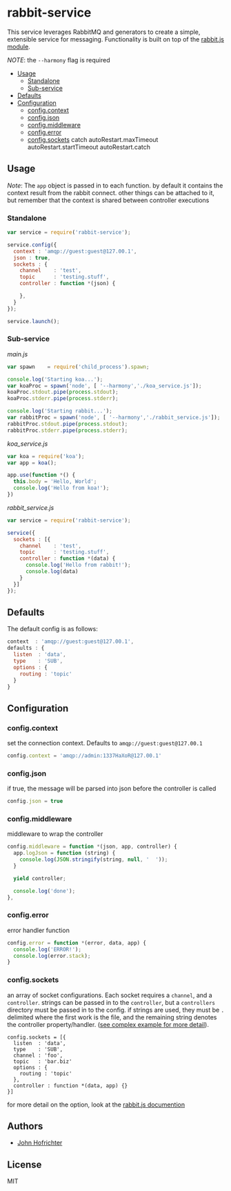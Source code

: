 # rabbit-service

This service leverages RabbitMQ and generators to create a simple, extensible service for messaging. Functionality is built on top of the [rabbit.js module](http://www.squaremobius.net/rabbit.js/).

*NOTE*: the `--harmony` flag is required

- [Usage](#usage)
  - [Standalone](#standalone)
  - [Sub-service](#subservice)
- [Defaults](#defaults)
- [Configuration](#configuration)
  - [config.context](#configcontext)
  - [config.json](#configjson)
  - [config.middleware](#configmiddleware)
  - [config.error](#configerror)
  - [config.sockets](#configsockets)
catch
autoRestart.maxTimeout
autoRestart.startTimeout
autoRestart.catch

## Usage

*Note*: The `app` object is passed in to each function. by default it contains the context result from the rabbit connect. other things can be attached to it, but remember that the context is shared between controller executions

### Standalone



```javascript
var service = require('rabbit-service');

service.config({
  context : 'amqp://guest:guest@127.00.1',
  json : true,
  sockets : {
    channel    : 'test',
    topic      : 'testing.stuff',
    controller : function *(json) {

    },
  }
});

service.launch();
```


### Sub-service


*main.js*
```javascript
var spawn    = require('child_process').spawn;

console.log('Starting koa...');
var koaProc = spawn('node', [ '--harmony','./koa_service.js']);
koaProc.stdout.pipe(process.stdout);
koaProc.stderr.pipe(process.stderr);

console.log('Starting rabbit...');
var rabbitProc = spawn('node', [ '--harmony','./rabbit_service.js']);
rabbitProc.stdout.pipe(process.stdout);
rabbitProc.stderr.pipe(process.stderr);
```

*koa_service.js*

```javascript
var koa = require('koa');
var app = koa();

app.use(function *() {
  this.body = 'Hello, World';
  console.log('Hello from koa!');
})
```

*rabbit_service.js*

```javascript
var service = require('rabbit-service');

service({
  sockets : [{
    channel    : 'test',
    topic      : 'testing.stuff',
    controller : function *(data) {
      console.log('Hello from rabbit!');
      console.log(data)
    }
  }]
});
```


## Defaults



The default config is as follows:
```javascript
context  : 'amqp://guest:guest@127.00.1',
defaults : {
  listen  : 'data',
  type    : 'SUB',
  options : {
    routing : 'topic'
  }
}
```


## Configuration


### config.context

set the connection context. Defaults to `amqp://guest:guest@127.00.1`

```javascript
config.context = 'amqp://admin:1337HaXoR@127.00.1'
```

### config.json

if true, the message will be parsed into json before the controller is called

```javascript
config.json = true
```

### config.middleware

middleware to wrap the controller

```javascript
config.middleware = function *(json, app, controller) {
  app.logJson = function (string) {
    console.log(JSON.stringify(string, null, '  '));
  }

  yield controller;

  console.log('done');
},
```

### config.error

error handler function

```javascript
config.error = function *(error, data, app) {
  console.log('ERROR!');
  console.log(error.stack);
}
```

### config.sockets

an array of socket configurations. Each socket requires a `channel`, and a `controller`. strings can be passed in to the `controller`, but a `controllers` directory must be passed in to the config. if strings are used, they must be `.` delimited where the first work is the file, and the remaining string denotes the controller property/handler. ([see complex example for more detail](https://github.com/johnhof/rabbit-service/tree/master/examples/complex)).


```javasscript
config.sockets = [{
  listen  : 'data',
  type    : 'SUB',
  channel : 'foo',
  topic   : 'bar.biz'
  options : {
    routing : 'topic'
  },
  controller : function *(data, app) {}
}]
```

for more detail on the option, look at the [rabbit.js documention](http://www.squaremobius.net/rabbit.js/)


## Authors

  - [John Hofrichter](https://github.com/johnhof)

## License

  MIT
